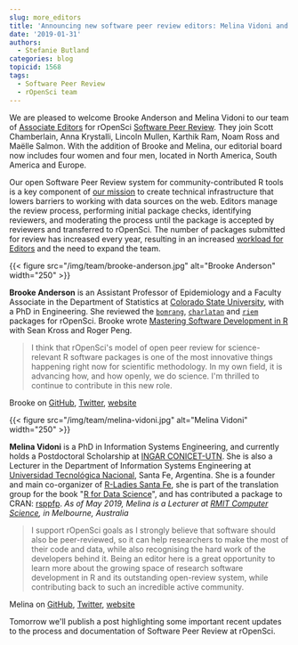 ```yaml
---
slug: more_editors
title: 'Announcing new software peer review editors: Melina Vidoni and Brooke Anderson'
date: '2019-01-31'
authors:
  - Stefanie Butland
categories: blog
topicid: 1568
tags:
  - Software Peer Review
  - rOpenSci team
---
```


We are pleased to welcome Brooke Anderson and Melina Vidoni to our team of [Associate Editors](https://devguide.ropensci.org/softwarereviewintro.html#associateditors) for rOpenSci [Software Peer Review](https://ropensci.org/software-review/). They join Scott Chamberlain, Anna Krystalli, Lincoln Mullen, Karthik Ram, Noam Ross and Maëlle Salmon. With the addition of Brooke and Melina, our editorial board now includes four women and four men, located in North America, South America and Europe.

Our open Software Peer Review system for community-contributed R tools is a key component of [our mission](/about/) to create technical infrastructure that lowers barriers to working with data sources on the web. Editors manage the review process, performing initial package checks, identifying reviewers, and moderating the process until the package is accepted by reviewers and transferred to rOpenSci. The number of packages submitted for review has increased every year, resulting in an increased [workload for Editors](/blog/2018/05/03/onboarding-is-work/#work-done-by-editors) and the need to expand the team.

{{< figure src="/img/team/brooke-anderson.jpg" alt="Brooke Anderson" width="250" >}}

**Brooke Anderson** is an Assistant Professor of Epidemiology and a Faculty Associate in the Department of Statistics at [Colorado State University](http://csu-cvmbs.colostate.edu/academics/erhs/Pages/default.aspx), with a PhD in Engineering. She reviewed the [`bomrang`](https://github.com/ropensci/software-review/issues/121), [`charlatan`](https://github.com/ropensci/software-review/issues/94) and [`riem`](https://github.com/ropensci/software-review/issues/39) packages for rOpenSci. Brooke wrote [Mastering Software Development in R](https://bookdown.org/rdpeng/RProgDA/) with Sean Kross and Roger Peng.

> I think that rOpenSci's model of open peer review for science-relevant R software packages is one of the most innovative things happening right now for scientific methodology. In my own field, it is advancing how, and how openly, we do science. I'm thrilled to continue to contribute in this new role.

Brooke on [GitHub](https://github.com/geanders), [Twitter](https://twitter.com/gbwanderson), [website](http://csu-cvmbs.colostate.edu/academics/erhs/Pages/brooke-anderson.aspx)

{{< figure src="/img/team/melina-vidoni.jpg" alt="Melina Vidoni" width="250" >}}

**Melina Vidoni** is a PhD in Information Systems Engineering, and currently holds a Postdoctoral Scholarship at [INGAR CONICET-UTN](http://www.ingar.santafe-conicet.gov.ar/). She is also a Lecturer in the Department of Information Systems Engineering at [Universidad Tecnológica Nacional](https://www.frsf.utn.edu.ar/), Santa Fe, Argentina. She is a founder and main co-organizer of [R-Ladies Santa Fe](https://twitter.com/rladiessantafe), she is part of the translation group for the book "[R for Data Science](http://es.r4ds.hadley.nz/)", and has contributed a package to CRAN: [rsppfp](https://cran.r-project.org/web/packages/rsppfp/index.html). _As of May  2019, Melina is a Lecturer at [RMIT Computer Science](https://www.rmit.edu.au/about/our-education/academic-schools/science/research/research-areas/computer-science-and-information-technology), in Melbourne, Australia_

> I support rOpenSci goals as I strongly believe that software should also be peer-reviewed, so it can help researchers to make the most of their code and data, while also recognising the hard work of the developers behind it. Being an editor here is a great opportunity to learn more about the growing space of research software development in R and its outstanding open-review system, while contributing back to such an incredible active community.

Melina on [GitHub](https://github.com/melvidoni), [Twitter](https://twitter.com/melvidoni), [website](https://melvidoni.rbind.io/)

Tomorrow we'll publish a post highlighting some important recent updates to the process and documentation of Software Peer Review at rOpenSci.
